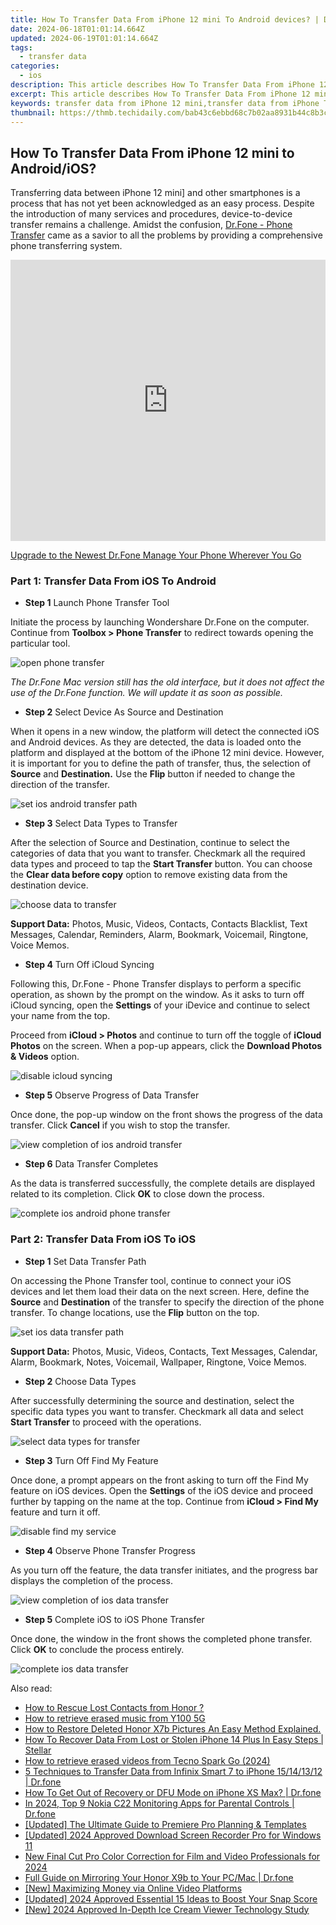 ```yaml
---
title: How To Transfer Data From iPhone 12 mini To Android devices? | Dr.fone
date: 2024-06-18T01:01:14.664Z
updated: 2024-06-19T01:01:14.664Z
tags: 
  - transfer data
categories:
  - ios
description: This article describes How To Transfer Data From iPhone 12 mini To Android devices?
excerpt: This article describes How To Transfer Data From iPhone 12 mini To Android devices?
keywords: transfer data from iPhone 12 mini,transfer data from iPhone To Other iPhone devices,transfer data from iPhone 12 mini To Other iPhone devices,transfer data from iPhone to Android,transfer data from iPhone To Other iPhone,transfer data from iPhone 12 mini To Other iPhone
thumbnail: https://thmb.techidaily.com/bab43c6ebbd68c7b02aa8931b44c8b3c5cf156c7a7bd1aa24fbe3ea34de877b1.jpg
---
```


## How To Transfer Data From iPhone 12 mini to Android/iOS?

Transferring data between iPhone 12 mini] and other smartphones is a process that has not yet been acknowledged as an easy process. Despite the introduction of many services and procedures, device-to-device transfer remains a challenge. Amidst the confusion, [Dr.Fone - Phone Transfer](https://tools.techidaily.com/wondershare/drfone/phone-switch/) came as a savior to all the problems by providing a comprehensive phone transferring system.

<iframe width="100%" height="450" src="https://www.youtube.com/embed/_Fhd5Vugoek" frameborder="0" allowfullscreen=""></iframe>

[Upgrade to the Newest Dr.Fone Manage Your Phone Wherever You Go](https://secure.2checkout.com/order/checkout.php?PRODS=4719745&QTY=1&AFFILIATE=108875&CART=1)

### Part 1: Transfer Data From iOS To Android

- **Step 1** Launch Phone Transfer Tool

Initiate the process by launching Wondershare Dr.Fone on the computer. Continue from **Toolbox > Phone Transfer** to redirect towards opening the particular tool.

![open phone transfer](https://images.wondershare.com/drfone/guide/drfone-home.png)

_The Dr.Fone Mac version still has the old interface, but it does not affect the use of the Dr.Fone function. We will update it as soon as possible._

- **Step 2** Select Device As Source and Destination

When it opens in a new window, the platform will detect the connected iOS and Android devices. As they are detected, the data is loaded onto the platform and displayed at the bottom of the iPhone 12 mini device. However, it is important for you to define the path of transfer, thus, the selection of **Source** and **Destination.** Use the **Flip** button if needed to change the direction of the transfer.

![set ios android transfer path](https://images.wondershare.com/drfone/guide/transfer-ios-to-android-1.png)

- **Step 3** Select Data Types to Transfer

After the selection of Source and Destination, continue to select the categories of data that you want to transfer. Checkmark all the required data types and proceed to tap the **Start Transfer** button. You can choose the **Clear data before copy** option to remove existing data from the destination device.

![choose data to transfer](https://images.wondershare.com/drfone/guide/transfer-ios-to-android-2.png)

**Support Data:** Photos, Music, Videos, Contacts, Contacts Blacklist, Text Messages, Calendar, Reminders, Alarm, Bookmark, Voicemail, Ringtone, Voice Memos.

- **Step 4** Turn Off iCloud Syncing

Following this, Dr.Fone - Phone Transfer displays to perform a specific operation, as shown by the prompt on the window. As it asks to turn off iCloud syncing, open the **Settings** of your iDevice and continue to select your name from the top.

Proceed from **iCloud > Photos** and continue to turn off the toggle of **iCloud Photos** on the screen. When a pop-up appears, click the **Download Photos & Videos** option.

![disable icloud syncing](https://images.wondershare.com/drfone/guide/transfer-ios-to-android-3.png)

- **Step 5** Observe Progress of Data Transfer

Once done, the pop-up window on the front shows the progress of the data transfer. Click **Cancel** if you wish to stop the transfer.

![view completion of ios android transfer](https://images.wondershare.com/drfone/guide/transfer-ios-to-android-4.png)

- **Step 6** Data Transfer Completes

As the data is transferred successfully, the complete details are displayed related to its completion. Click **OK** to close down the process.

![complete ios android phone transfer](https://images.wondershare.com/drfone/guide/transfer-ios-to-android-5.png)

### Part 2: Transfer Data From iOS To iOS

- **Step 1** Set Data Transfer Path

On accessing the Phone Transfer tool, continue to connect your iOS devices and let them load their data on the next screen. Here, define the **Source** and **Destination** of the transfer to specify the direction of the phone transfer. To change locations, use the **Flip** button on the top.

![set ios data transfer path](https://images.wondershare.com/drfone/guide/transfer-ios-to-ios-1.png)

**Support Data:** Photos, Music, Videos, Contacts, Text Messages, Calendar, Alarm, Bookmark, Notes, Voicemail, Wallpaper, Ringtone, Voice Memos.

- **Step 2** Choose Data Types

After successfully determining the source and destination, select the specific data types you want to transfer. Checkmark all data and select **Start Transfer** to proceed with the operations.

![select data types for transfer](https://images.wondershare.com/drfone/guide/transfer-ios-to-ios-2.png)

- **Step 3** Turn Off Find My Feature

Once done, a prompt appears on the front asking to turn off the Find My feature on iOS devices. Open the **Settings** of the iOS device and proceed further by tapping on the name at the top. Continue from **iCloud > Find My** feature and turn it off.

![disable find my service](https://images.wondershare.com/drfone/guide/transfer-ios-to-ios-3.png)

- **Step 4** Observe Phone Transfer Progress

As you turn off the feature, the data transfer initiates, and the progress bar displays the completion of the process.

![view completion of ios data transfer](https://images.wondershare.com/drfone/guide/transfer-ios-to-ios-4.png)

- **Step 5** Complete iOS to iOS Phone Transfer

Once done, the window in the front shows the completed phone transfer. Click **OK** to conclude the process entirely.

![complete ios data transfer](https://images.wondershare.com/drfone/guide/transfer-ios-to-ios-5.png)



<span class="atpl-alsoreadstyle">Also read:</span>
<div><ul>
<li><a href="https://blog-min.techidaily.com/how-to-rescue-lost-contacts-from-honor-by-fonelab-android-recover-contacts/"><u>How to Rescue Lost Contacts from Honor ?</u></a></li>
<li><a href="https://blog-min.techidaily.com/how-to-retrieve-erased-music-from-y100-5g-by-fonelab-android-recover-music/"><u>How to retrieve erased music from Y100 5G</u></a></li>
<li><a href="https://blog-min.techidaily.com/how-to-restore-deleted-honor-x7b-pictures-an-easy-method-explained-by-fonelab-android-recover-pictures/"><u>How to Restore Deleted Honor X7b Pictures  An Easy Method Explained.</u></a></li>
<li><a href="https://blog-min.techidaily.com/how-to-recover-data-from-lost-or-stolen-iphone-14-plus-in-easy-steps-stellar-by-stellar-data-recovery-ios-iphone-data-recovery/"><u>How To Recover Data From Lost or Stolen iPhone 14 Plus In Easy Steps | Stellar</u></a></li>
<li><a href="https://blog-min.techidaily.com/how-to-retrieve-erased-videos-from-tecno-spark-go-2024-by-fonelab-android-recover-video/"><u>How to retrieve erased videos from Tecno Spark Go (2024)</u></a></li>
<li><a href="https://blog-min.techidaily.com/5-techniques-to-transfer-data-from-infinix-smart-7-to-iphone-15141312-drfone-by-drfone-transfer-from-android-transfer-from-android/"><u>5 Techniques to Transfer Data from Infinix Smart 7 to iPhone 15/14/13/12 | Dr.fone</u></a></li>
<li><a href="https://blog-min.techidaily.com/how-to-get-out-of-recovery-or-dfu-mode-on-iphone-xs-max-drfone-by-drfone-ios-system-repair-ios-system-repair/"><u>How To Get Out of Recovery or DFU Mode on iPhone XS Max? | Dr.fone</u></a></li>
<li><a href="https://android-location-track.techidaily.com/in-2024-top-9-nokia-c22-monitoring-apps-for-parental-controls-drfone-by-drfone-virtual-android/"><u>In 2024, Top 9 Nokia C22 Monitoring Apps for Parental Controls | Dr.fone</u></a></li>
<li><a href="https://some-tips.techidaily.com/updated-the-ultimate-guide-to-premiere-pro-planning-and-templates/"><u>[Updated] The Ultimate Guide to Premiere Pro Planning & Templates</u></a></li>
<li><a href="https://screen-sharing-recording.techidaily.com/updated-2024-approved-download-screen-recorder-pro-for-windows-11/"><u>[Updated] 2024 Approved  Download Screen Recorder Pro for Windows 11</u></a></li>
<li><a href="https://ai-video-apps.techidaily.com/new-final-cut-pro-color-correction-for-film-and-video-professionals-for-2024/"><u>New Final Cut Pro Color Correction for Film and Video Professionals for 2024</u></a></li>
<li><a href="https://screen-mirror.techidaily.com/full-guide-on-mirroring-your-honor-x9b-to-your-pcmac-drfone-by-drfone-android/"><u>Full Guide on Mirroring Your Honor X9b to Your PC/Mac | Dr.fone</u></a></li>
<li><a href="https://facebook-video-footage.techidaily.com/new-maximizing-money-via-online-video-platforms/"><u>[New] Maximizing Money via Online Video Platforms</u></a></li>
<li><a href="https://snapchat-videos.techidaily.com/updated-2024-approved-essential-15-ideas-to-boost-your-snap-score/"><u>[Updated] 2024 Approved  Essential 15 Ideas to Boost Your Snap Score</u></a></li>
<li><a href="https://on-screen-recording.techidaily.com/new-2024-approved-in-depth-ice-cream-viewer-technology-study/"><u>[New] 2024 Approved  In-Depth Ice Cream Viewer Technology Study</u></a></li>
</ul></div>

<ins class="adsbygoogle"
      style="display:block"
      data-ad-client="ca-pub-7571918770474297"
      data-ad-slot="8358498916"
      data-ad-format="auto"
      data-full-width-responsive="true"></ins>